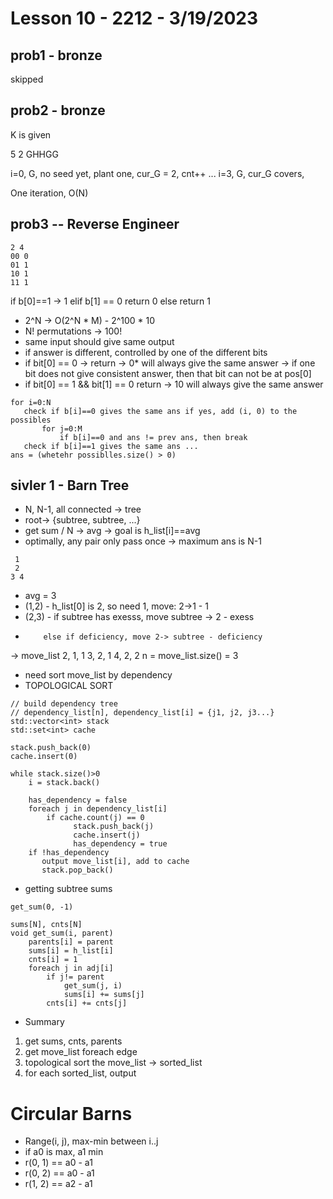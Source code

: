 # Lesson 10 - 2212 - 3/19/2023

## prob1 - bronze
skipped

## prob2 - bronze
K is given

5 2
GHHGG

i=0, G, no seed yet, plant one, cur_G = 2, cnt++
...
i=3, G, cur_G covers, 

One iteration, O(N)


## prob3 -- Reverse Engineer
```
2 4
00 0
01 1
10 1
11 1
```
if b[0]==1 -> 1
   elif b[1] == 0 return 0
       else return 1

* 2^N -> O(2^N * M) - 2^100 * 10 
* N! permutations -> 100!
* same input should give same output
* if answer is different, controlled by one of the different bits
* if bit[0] == 0 -> return             -> 0* will always give the same answer  -> if one bit does not give consistent answer, then that bit can not be at pos[0]
* if bit[0] == 1 && bit[1] == 0 return -> 10 will always give the same answer

```
for i=0:N
   check if b[i]==0 gives the same ans if yes, add (i, 0) to the possibles
       for j=0:M
           if b[i]==0 and ans != prev ans, then break
   check if b[i]==1 gives the same ans ...
ans = (whetehr possiblles.size() > 0)   
```   

## sivler 1 - Barn Tree
* N, N-1, all connected -> tree
* root-> {subtree, subtree, ...}
* get sum / N -> avg -> goal is h_list[i]==avg
* optimally, any pair only pass once -> maximum ans is N-1

```
 1
 2
3 4
```
* avg = 3
* (1,2) - h_list[0] is 2, so need 1, move: 2->1 - 1
* (2,3) - if subtree has exesss, move subtree -> 2 - exess
*         else if deficiency, move 2-> subtree - deficiency

-> move_list
2, 1, 1
3, 2, 1
4, 2, 2
n = move_list.size() = 3 

* need sort move_list by dependency
* TOPOLOGICAL SORT
```
// build dependency tree 
// dependency_list[n], dependency_list[i] = {j1, j2, j3...}
std::vector<int> stack
std::set<int> cache

stack.push_back(0)
cache.insert(0)

while stack.size()>0
    i = stack.back()

    has_dependency = false
    foreach j in dependency_list[i]
        if cache.count(j) == 0
              stack.push_back(j)
              cache.insert(j)
              has_dependency = true
    if !has_dependency
       output move_list[i], add to cache
       stack.pop_back()
```       
* getting subtree sums
```
get_sum(0, -1)

sums[N], cnts[N]
void get_sum(i, parent)
    parents[i] = parent
    sums[i] = h_list[i]
    cnts[i] = 1
    foreach j in adj[i]
        if j!= parent
            get_sum(j, i)
            sums[i] += sums[j]
        cnts[i] += cnts[j]
```
* Summary
1. get sums, cnts, parents
2. get move_list foreach edge
3. topological sort the move_list -> sorted_list
4. for each sorted_list, output

# Circular Barns
* Range(i, j), max-min between i..j
* if a0 is max, a1 min
* r(0, 1) == a0 - a1
* r(0, 2) == a0 - a1
* r(1, 2) == a2 - a1
